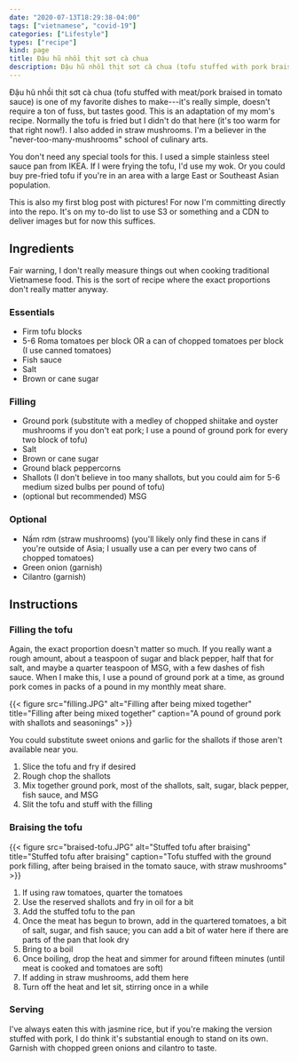 ```yaml
---
date: "2020-07-13T18:29:38-04:00"
tags: ["vietnamese", "covid-19"]
categories: ["Lifestyle"]
types: ["recipe"]
kind: page
title: Đậu hũ nhồi thịt sơt cà chua
description: Đậu hũ nhồi thịt sơt cà chua (tofu stuffed with pork braised in tomato sauce) is a classic Vietnamese dish with lots of family variation. This is my own adaptation of my mom's recipe.
---
```


Đậu hũ nhồi thịt sơt cà chua (tofu stuffed with meat/pork braised in tomato sauce) is one of my favorite dishes to make---it's really simple, doesn't require a ton of fuss, but tastes good. This is an adaptation of my mom's recipe. Normally the tofu is fried but I didn't do that here (it's too warm for that right now!). I also added in straw mushrooms. I'm a believer in the "never-too-many-mushrooms" school of culinary arts.

You don't need any special tools for this. I used a simple stainless steel sauce pan from IKEA. If I were frying the tofu, I'd use my wok. Or you could buy pre-fried tofu if you're in an area with a large East or Southeast Asian population.<!--more-->

This is also my first blog post with pictures! For now I'm committing directly into the repo. It's on my to-do list to use S3 or something and a CDN to deliver images but for now this suffices.

## Ingredients

Fair warning, I don't really measure things out when cooking traditional Vietnamese food. This is the sort of recipe where the exact proportions don't really matter anyway.

### Essentials

- Firm tofu blocks
- 5-6 Roma tomatoes per block OR a can of chopped tomatoes per block (I use canned tomatoes)
- Fish sauce
- Salt
- Brown or cane sugar

### Filling

- Ground pork (substitute with a medley of chopped shiitake and oyster mushrooms if you don't eat pork; I use a pound of ground pork for every two block of tofu)
- Salt
- Brown or cane sugar
- Ground black peppercorns
- Shallots (I don't believe in too many shallots, but you could aim for 5-6 medium sized bulbs per pound of tofu)
- (optional but recommended) MSG

### Optional

- Nấm rơm (straw mushrooms) (you'll likely only find these in cans if you're outside of Asia; I usually use a can per every two cans of chopped tomatoes)
- Green onion (garnish)
- Cilantro (garnish)

## Instructions

### Filling the tofu

Again, the exact proportion doesn't matter so much. If you really want a rough amount, about a teaspoon of sugar and black pepper, half that for salt, and maybe a quarter teaspoon of MSG, with a few dashes of fish sauce. When I make this, I use a pound of ground pork at a time, as ground pork comes in packs of a pound in my monthly meat share.

{{< figure src="filling.JPG" alt="Filling after being mixed together" title="Filling after being mixed together" caption="A pound of ground pork with shallots and seasonings" >}}

You could substitute sweet onions and garlic for the shallots if those aren't available near you.

1. Slice the tofu and fry if desired
2. Rough chop the shallots
3. Mix together ground pork, most of the shallots, salt, sugar, black pepper, fish sauce, and MSG
4. Slit the tofu and stuff with the filling

### Braising the tofu

{{< figure src="braised-tofu.JPG" alt="Stuffed tofu after braising" title="Stuffed tofu after braising" caption="Tofu stuffed with the ground pork filling, after being braised in the tomato sauce, with straw mushrooms" >}}

1. If using raw tomatoes, quarter the tomatoes
2. Use the reserved shallots and fry in oil for a bit
3. Add the stuffed tofu to the pan
4. Once the meat has begun to brown, add in the quartered tomatoes, a bit of salt, sugar, and fish sauce; you can add a bit of water here if there are parts of the pan that look dry
5. Bring to a boil
6. Once boiling, drop the heat and simmer for around fifteen minutes (until meat is cooked and tomatoes are soft)
7. If adding in straw mushrooms, add them here
8. Turn off the heat and let sit, stirring once in a while

### Serving

I've always eaten this with jasmine rice, but if you're making the version stuffed with pork, I do think it's substantial enough to stand on its own. Garnish with chopped green onions and cilantro to taste.
